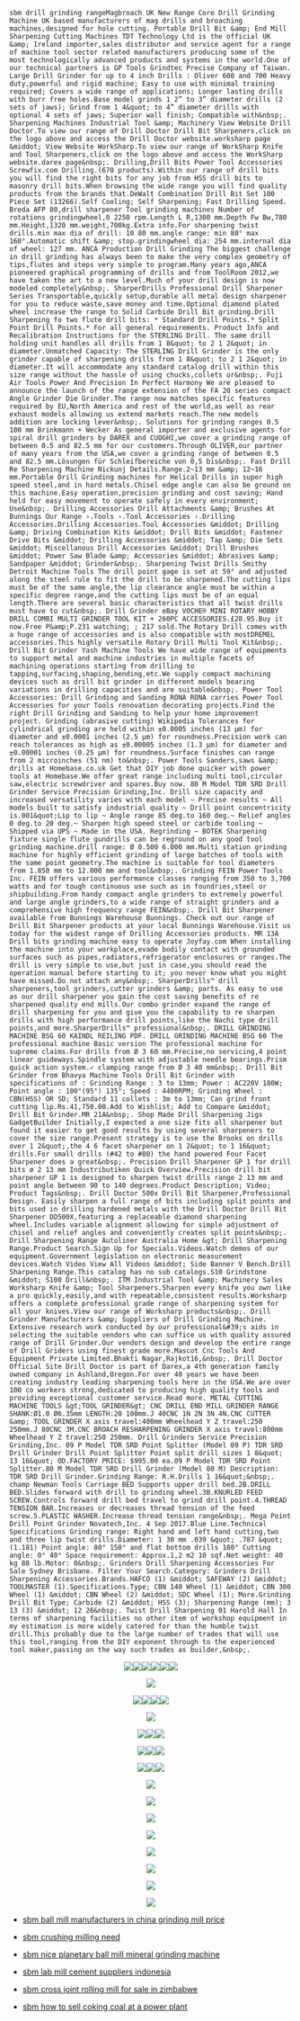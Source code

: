 
```
sbm drill grinding rangeMagbroach UK New Range Core Drill Grinding Machine UK based manufacturers of mag drills and broaching machines,designed for hole cutting. Portable Drill Bit &amp; End Mill Sharpening Cutting Machines TDT Technology Ltd is the official UK &amp; Ireland importer,sales distributor and service agent for a range of machine tool sector related manufacturers producing some of the most technologically advanced products and systems in the world.One of our technical partners is GP Tools Grindtec Precise Company of Taiwan. Large Drill Grinder for up to 4 inch Drills : Oliver 600 and 700 Heavy duty,powerful and rigid machine; Easy to use with minimal training required; Covers a wide range of applications; Longer lasting drills with burr free holes.Base model grinds 1 2” to 3” diameter drills (2 sets of jaws); Grind from 1 4&quot; to 4” diameter drills with optional 4 sets of jaws; Superior wall finish; Compatible with&nbsp;. Sharpening Machines Industrial Tool &amp; Machinery View Website Drill Doctor.To view our range of Drill Doctor Drill Bit Sharpeners,click on the logo above and access the Drill Doctor website.worksharp page &middot; View Website WorkSharp.To view our range of WorkSharp Knife and Tool Sharpeners,click on the logo above and access the WorkSharp website.darex page&nbsp;. Drilling,Drill Bits Power Tool Accessories Screwfix.com Drilling.(670 products).Within our range of drill bits you will find the right bits for any job from HSS drill bits to masonry drill bits.When browsing the wide range you will find quality products from the brands that.DeWalt Combination Drill Bit Set 100 Piece Set (13266).Self Cooling; Self Sharpening; Fast Drilling Speed. Breda AFP 80,drill sharpener Tool grinding machines Number of rotations grindingwheel,0 2250 rpm.Length L R,1300 mm.Depth Fw Bw,780 mm.Height,1320 mm.weight,700kg.Extra info.For sharpening twist drills.min max dia of drill: 10 80 mm.angle range: min 80° max 160°.Automatic shift &amp; stop.grindingwheel dia: 254 mm.internal dia of wheel: 127 mm. ANCA Production Drill Grinding The biggest challenge in drill grinding has always been to make the very complex geometry of tips,flutes and steps very simple to program.Many years ago,ANCA pioneered graphical programming of drills and from ToolRoom 2012,we have taken the art to a new level.Much of your drill design is now modeled completely&nbsp;. SharperDrills Professional Drill Sharpener Series Transportable,quickly setup,durable all metal design sharpener for you to reduce waste,save money and time.Optional diamond plated wheel increase the range to Solid Carbide Drill Bit grinding.Drill Sharpening fo two flute drill bits: * Standard Drill Points.* Split Point Drill Points.* For all general requirements. Product Info and Recalibration Instructions for the STERLING Drill. The same drill holding unit handles all drills from 1 8&quot; to 2 1 2&quot; in diameter.Unmatched Capacity: The STERLING Drill Grinder is the only grinder capable of sharpening drills from 1 8&quot; to 2 1 2&quot; in diameter.It will accommodate any standard catalog drill within this size range without the hassle of using chucks,collets or&nbsp;. Fuji Air Tools Power And Precision In Perfect Harmony We are pleased to announce the launch of the range extension of the FA 20 series compact Angle Grinder Die Grinder.The range now matches specific features required by EU,North America and rest of the world,as well as rear exhaust models allowing us extend markets reach.The new models addition are locking lever&nbsp;. Solutions for grinding ranges 0.5 100 mm Brinkmann + Wecker As general importer and exclusive agents for spiral drill grinders by DAREX and CUOGHI,we cover a grinding range of between 0.5 and 82.5 mm for our customers.Through OLIVER,our partner of many years from the USA,we cover a grinding range of between 0.5 and 82.5 mm.Lösungen für Schleifbereiche von 0,5 bis&nbsp;. Fast Drill Re Sharpening Machine Nickunj Details.Range.2~13 mm &amp; 12~16 mm.Portable Drill Grinding machines for Helical Drills in super high speed steel,and in hard metals.Chisel edge angle can also be ground on this machine.Easy operation,precision grinding and cost saving; Hand held for easy movement to operate safely in every environment; Use&nbsp;. Drilling Accessories Drill Attachments &amp; Brushes At Bunnings Our Range ›.Tools ›.Tool Accessories ›.Drilling Accessories.Drilling Accessories.Tool Accessories &middot; Drilling &amp; Driving Combination Kits &middot; Drill Bits &middot; Fastener Drive Bits &middot; Drilling Accessories &middot; Tap &amp; Die Sets &middot; Miscellanous Drill Accessories &middot; Drill Brushes &middot; Power Saw Blade &amp; Accessories &middot; Abrasives &amp; Sandpaper &middot; Grinder&nbsp;. Sharpening Twist Drills Smithy Detroit Machine Tools The drill point gage is set at 59° and adjusted along the steel rule to fit the drill to be sharpened.The cutting lips must be of the same angle,the lip clearance angle must be within a specific degree range,and the cutting lips must be of an equal length.There are several basic characteristics that all twist drills must have to cut&nbsp;. Drill Grinder eBay VOCHE® MINI ROTARY HOBBY DRILL COMBI MULTI GRINDER TOOL KIT + 260PC ACCESSORIES.£28.95.Buy it now.Free P&amp;P.231 watching; ; 217 sold.The Rotary Drill comes with a huge range of accessories and is also compatible with mostDREMEL accessories.This highly versatile Rotary Drill Multi Tool Kit&nbsp;. Drill Bit Grinder Yash Machine Tools We have wide range of equipments to support metal and machine industries in multiple facets of machining operations starting from drilling to tapping,surfacing,shaping,bending,etc.We supply compact machining devices such as drill bit grinder in different models bearing variations in drilling capacities and are suitable&nbsp;. Power Tool Accessories: Drill Grinding and Sanding RONA RONA carries Power Tool Accessories for your Tools renovation decorating projects.Find the right Drill Grinding and Sanding to help your home improvement project. Grinding (abrasive cutting) Wikipedia Tolerances for cylindrical grinding are held within ±0.0005 inches (13 µm) for diameter and ±0.0001 inches (2.5 µm) for roundness.Precision work can reach tolerances as high as ±0.00005 inches (1.3 µm) for diameter and ±0.00001 inches (0.25 µm) for roundness.Surface finishes can range from 2 microinches (51 nm) to&nbsp;. Power Tools Sanders,saws &amp; drills at Homebase.co.uk Get that DIY job done quicker with power tools at Homebase.We offer great range including multi tool,circular saw,electric screwdriver and spares.Buy now. 80 M Model TDR SRD Drill Grinder Service Precision Grinding,Inc. Drill size capacity and increased versatility varies with each model ~ Precise results ~ All models built to satisfy industrial quality ~ Drill point concentricity is.001&quot;Lip to lip ~ Angle range 85 deg.to 160 deg.~ Relief angles 0 deg.to 20 deg.~ Sharpen high speed steel or carbide tooling ~ Shipped via UPS ~ Made in the USA. Regrinding — BOTEK Sharpening fixture single flute gundrills can be reground on any good tool grinding machine.drill range: Ø 0.500 6.000 mm.Multi station grinding machine for highly efficient grinding of large batches of tools with the same point geometry.The machine is suitable for tool diameters from 1.850 mm to 12.000 mm and tool&nbsp;. Grinding FEIN Power Tools Inc. FEIN offers various performance classes ranging from 350 to 3,700 watts and for tough continuous use such as in foundries,steel or shipbuilding.From handy compact angle grinders to extremely powerful and large angle grinders,to a wide range of straight grinders and a comprehensive high frequency range FEIN&nbsp;. Drill Bit Sharpener available from Bunnings Warehouse Bunnings. Check out our range of Drill Bit Sharpener products at your local Bunnings Warehouse.Visit us today for the widest range of Drilling Accessories products. MR 13A Drill bits grinding machine easy to operate Joyfay.com When installing the machine into your workplace,evade bodily contact with grounded surfaces such as pipes,radiators,refrigerator enclosures or ranges.The drill is very simple to use,but just in case,you should read the operation manual before starting to it; you never know what you might have missed.Do not attach any&nbsp;. SharperDrills™ drill sharpeners,tool grinders,cutter grinders &amp; parts. As easy to use as our drill sharpener you gain the cost saving benefits of re sharpened quality end mills.Our combo grinder expand the range of drill sharpening for you and give you the capability to re sharpen drills with high performance drill points,like the Nachi type drill points,and more.SharperDrills™ professional&nbsp;. DRILL GRINDING MACHINE BSG 60 KAINDL REILING PDF. DRILL GRINDING MACHINE BSG 60 The professional machine Basic version The professional machine for supreme claims.For drills from Ø 3 60 mm.Precise,no servicing,4 point linear guideways.Spindle system with adjustable needle bearings.Prism quick action system.✓ clamping range from Ø 3 40 mm&nbsp;. Drill Bit Grinder from Bhavya Machine Tools Drill Bit Grinder with specifications of : Grinding Range : 3 to 13mm; Power : AC220V 180W; Point angle : 100°(95°) 135°; Speed : 4400RPM; Grinding Wheel : CBN(HSS) OR SD; Standard 11 collets : 3m to 13mm; Can grind front cutting lip.Rs.41,750.00.Add to Wishlist; Add to Compare &middot; Drill Bit Grinder.MR 21A&nbsp;. Shop Made Drill Sharpening Jigs GadgetBuilder Initially,I expected a one size fits all sharpener but found it easier to get good results by using several sharpeners to cover the size range.Present strategy is to use the Brooks on drills over 1 2&quot;,the 4 6 facet sharpener on 1 2&quot; to 1 16&quot; drills.For small drills (#42 to #80) the hand powered Four Facet Sharpener does a great&nbsp;. Precision Drill Sharpener GP 1 for drill bits ø 2 13 mm Industributiken Quick Overview.Precision drill bit sharpener GP 1 is designed to sharpen twist drills range 2 13 mm and point angle between 90 to 140 degrees.Product Description; Video; Product Tags&nbsp;. Drill Doctor 500x Drill Bit Sharpener,Professional Design. Easily sharpen a full range of bits including split points and bits used in drilling hardened metals with the Drill Doctor Drill Bit Sharpener DD500X,featuring a replaceable diamond sharpening wheel.Includes variable alignment allowing for simple adjustment of chisel and relief angles and conveniently creates split points&nbsp;. Drill Sharpening Range Autoliner Australia Home &gt; Drill Sharpening Range.Product Search.Sign Up for Specials.Videos.Watch demos of our equipment.Government legislation on electronic measurement devices.Watch Video View All Videos &middot; Side Banner V Bench.Drill Sharpening Range.This catalog has no sub catalogs.S10 Grindstone &middot; S100 Drill&nbsp;. ITM Industrial Tool &amp; Machinery Sales Worksharp Knife &amp; Tool Sharpeners.Sharpen every knife you own like a pro quickly,easily,and with repeatable,consistent results.Worksharp offers a complete professional grade range of sharpening system for all your knives.View our range of Worksharp products&nbsp;. Drill Grinder Manufacturers &amp; Suppliers of Drill Grinding Machine. Extensive research work conducted by our professional&#39;s aids in selecting the suitable vendors who can suffice us with quality assured range of Drill Grinder.Our vendors design and develop the entire range of Drill Griders using finest grade more.Mascot Cnc Tools And Equipment Private Limited.Bhakti Nagar,Rajkot16,&nbsp;. Drill Doctor Official Site Drill Doctor is part of Darex,a 4th generation family owned company in Ashland,Oregon.For over 40 years we have been creating industry leading sharpening tools here in the USA.We are over 100 co workers strong,dedicated to producing high quality tools and providing exceptional customer service.Read more. METAL CUTTING MACHINE TOOLS &gt;TOOL GRINDER&gt; CNC DRILL END MILL GRINDER RANGE SHANK:Ø1.0 Ø6.35mm LENGTH:20 100mm.J 40CNC 1N 2N 3N 4N.CNC CUTTER &amp; TOOL GRINDER X axis travel:400mm Wheelhead Y Z travel:250 250mm.J 80CNC 3M.CNC BROACH RESHARPENING GRINDER X axis travel:800mm Wheelhead Y Z travel:250 250mm. Drill Grinders Service Precision Grinding,Inc. 09 P Model TDR SRD Point Splitter (Model 09 P) TDR SRD Drill Grinder Drill Point Splitter Point split drill sizes 1 8&quot; 13 16&quot; OD.FACTORY PRICE: $995.00 ea.09 P Model TDR SRD Point Splitter.80 M Model TDR SRD Drill Grinder (Model 80 M) Description: TDR SRD Drill Grinder.Grinding Range: R.H.Drills 1 16&quot;&nbsp;. champ Newman Tools Carriage BED Supports upper drill bed.2B.DRILL BED.Slides forward with drill to grinding wheel.3B.KNURLED FEED SCREW.Controls forward drill bed travel to grind drill point.4.THREAD TENSION BAR.Increases or decreases thread tension of the feed screw.5.PLASTIC WASHER.Increase thread tension range&nbsp;. Mega Point Drill Point Grinder Novatech,Inc. 4 Sep 2017.Blue Line.Technical Specifications Grinding range: Right hand and left hand cutting,two and three lip twist drills.Diameter: 1 30 mm .039 &quot; .787 &quot; (1.181) Point angle: 80° 150° and flat bottom drills 180° Cutting angle: 0° 40° Space requirement: Approx.1,2 m2 10 sqf.Net weight: 40 kg 88 lb.Motor: 0&nbsp;. Grinders Drill Sharpening Accessories For Sale Sydney Brisbane. Filter Your Search.Category: Grinders Drill Sharpening Accessories.Brands.HAFCO (1) &middot; SAFEWAY (2) &middot; TOOLMASTER (1).Specifications.Type; CBN 140 Wheel (1) &middot; CBN 300 Wheel (1) &middot; CBN Wheel (2) &middot; SDC Wheel (1); More.Grinding Drill Bit Type; Carbide (2) &middot; HSS (3); Sharpening Range (mm); 3 13 (3) &middot; 12 26&nbsp;. Twist Drill Sharpening 01 Harold Hall In terms of sharpening facilities no other item of workshop equipment in my estimation is more widely catered for than the humble twist drill.This probably due to the large number of trades that will use this tool,ranging from the DIY exponent through to the experienced tool maker,passing on the way such trades as builder,&nbsp;. 
```

<div align="center">
  
<a rel="nofollow" href="https://m.shibang-china.com?f=github&k=sbm+drill+grinding+range"><img src="https://static.shibang-china.com/en/l.png"></a><img src="https://static.shibang-china.com/en/hw.png"><a rel="nofollow" href="https://m.shibang-china.com/product/?f=github&k=sbm+drill+grinding+range"><img src="https://static.shibang-china.com/en/p.png"></a><a rel="nofollow" href="https://m.shibang-china.com/cases/?f=github&k=sbm+drill+grinding+range"><img src="https://static.shibang-china.com/en/c.png"></a><a rel="nofollow" href="https://m.shibang-china.com/news/?f=github&k=sbm+drill+grinding+range"><img src="https://static.shibang-china.com/en/n.png"></a><a rel="nofollow" href="https://m.shibang-china.com?f=github&k=sbm+drill+grinding+range"><img src="https://static.shibang-china.com/en/m.png"></a>

<a rel="nofollow" href="https://m.shibang-china.com/product/?f=github&k=sbm+drill+grinding+range"><img src="https://static.shibang-china.com/en/b.jpg"></a>
  
<a rel="nofollow" href="https://m.shibang-china.com/solution-aggregate.html?f=github&k=sbm+drill+grinding+range"><img src="https://static.shibang-china.com/en/a.jpg"></a><a rel="nofollow" href="https://m.shibang-china.com/solution-mine.html?f=github&k=sbm+drill+grinding+range"><img src="https://static.shibang-china.com/en/m.jpg"></a><a rel="nofollow" href="https://m.shibang-china.com/solution-mill.html?f=github&k=sbm+drill+grinding+range"><img src="https://static.shibang-china.com/en/g.jpg"></a><a rel="nofollow" href="https://m.shibang-china.com/solution-epc.html?f=github&k=sbm+drill+grinding+range"><img src="https://static.shibang-china.com/en/e.jpg"></a>

<a rel="nofollow" href="https://m.shibang-china.com/product/?f=github&k=sbm+drill+grinding+range"><img src="https://static.shibang-china.com/en/a-p.png"></a>

<a rel="nofollow" href="https://m.shibang-china.com/product/crusher/c6x.html?f=github&k=sbm+drill+grinding+range"><img src="https://static.shibang-china.com/en/j.jpg"></a><a rel="nofollow" href="https://m.shibang-china.com/product/crusher/ci5x.html?f=github&k=sbm+drill+grinding+range"><img src="https://static.shibang-china.com/en/i.jpg"></a><a rel="nofollow" href="https://m.shibang-china.com/product/crusher/hst.html?f=github&k=sbm+drill+grinding+range"><img src="https://static.shibang-china.com/en/c.jpg"></a>

<a rel="nofollow" href="https://m.shibang-china.com/product/mill/mtw.html?f=github&k=sbm+drill+grinding+range"><img src="https://static.shibang-china.com/en/mtw.jpg"></a><a rel="nofollow" href="https://m.shibang-china.com/product/mill/scm.html?f=github&k=sbm+drill+grinding+range"><img src="https://static.shibang-china.com/en/scm.jpg"></a><a rel="nofollow" href="https://m.shibang-china.com/product/mill/lm.html?f=github&k=sbm+drill+grinding+range"><img src="https://static.shibang-china.com/en/lm.jpg"></a>

<a rel="nofollow" href="https://m.shibang-china.com/product/sand/vsi6x.html?f=github&k=sbm+drill+grinding+range"><img src="https://static.shibang-china.com/en/6x.jpg"></a><a rel="nofollow" href="https://m.shibang-china.com/product/sand/vu.html?f=github&k=sbm+drill+grinding+range"><img src="https://static.shibang-china.com/en/vu.jpg"></a><a rel="nofollow" href="https://m.shibang-china.com/product/mobile/klun.html?f=github&k=sbm+drill+grinding+range"><img src="https://static.shibang-china.com/en/k.jpg"></a>

<a rel="nofollow" href="https://m.shibang-china.com/cases/?f=github&k=sbm+drill+grinding+range"><img src="https://static.shibang-china.com/en/case.png"></a>

<a rel="nofollow" href="https://m.shibang-china.com/cases/aggregate/202.html?f=github&k=sbm+drill+grinding+range"><img src="https://static.shibang-china.com/en/c-1.jpg"></a>

<a rel="nofollow" href="https://m.shibang-china.com/cases/aggregate/203.html?f=github&k=sbm+drill+grinding+range"><img src="https://static.shibang-china.com/en/c-2.jpg"></a>

<a rel="nofollow" href="https://m.shibang-china.com/cases/mill/123.html?f=github&k=sbm+drill+grinding+range"><img src="https://static.shibang-china.com/en/c-3.jpg"></a>

<a rel="nofollow" href="https://m.shibang-china.com/contact_us.html?f=github&k=sbm+drill+grinding+range"><img src="https://static.shibang-china.com/en/contact.png"></a>

<a rel="nofollow" href="https://swt.shibang-china.com/?f=github&k=sbm+drill+grinding+range"><img src="https://static.shibang-china.com/en/chat.png"></a>

<a rel="nofollow" href="https://whatsapp.shibangsoft.com/WhatsApp.php?f=github&k=sbm+drill+grinding+range"><img src="https://static.shibang-china.com/en/whatsapp.png"></a>

<a rel="nofollow" href="https://m.shibang-china.com/?f=github&k=sbm+drill+grinding+range"><img src="https://static.shibang-china.com/en/website.png"></a>

</div>


* [sbm ball mill manufacturers in china grinding mill price](sbm%20ball%20mill%20manufacturers%20in%20china%20grinding%20mill%20price.md)

* [sbm crushing milling need](sbm%20crushing%20milling%20need.md)

* [sbm nice planetary ball mill mineral grinding machine](sbm%20nice%20planetary%20ball%20mill%20mineral%20grinding%20machine.md)

* [sbm lab mill cement suppliers indonesia](sbm%20lab%20mill%20cement%20suppliers%20indonesia.md)

* [sbm cross joint rolling mill for sale in zimbabwe](sbm%20cross%20joint%20rolling%20mill%20for%20sale%20in%20zimbabwe.md)

* [sbm how to sell coking coal at a power plant](sbm%20how%20to%20sell%20coking%20coal%20at%20a%20power%20plant.md)